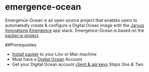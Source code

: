 emergence-ocean
===============

Emergence-Ocean is an open source project that enables users to automatedly create & configure a Digital Ocean image with the [Jarvus Innovations](http://jarv.us) [Emergence](http://emr.ge/) app stack.  Emergence-Ocean is based on the [packer.io project](http://www.packer.io).

##Prerequisites
* [Install packer](http://www.packer.io/docs/installation.html) to your Linx or Mac machine
* Must have a [Digtial Ocean](https://www.digitalocean.com) Account
* Get your Digital Ocean account [client & api keys](https://www.digitalocean.com/community/tutorials/how-to-use-the-digitalocean-api) *Steps One & Two*


